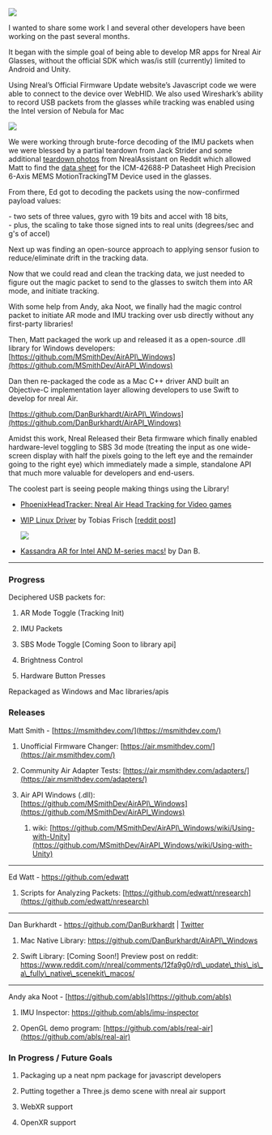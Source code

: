 [![](https://substackcdn.com/image/fetch/w_1456,c_limit,f_auto,q_auto:good,fl_progressive:steep/https%3A%2F%2Fsubstack-post-media.s3.amazonaws.com%2Fpublic%2Fimages%2F769ce0db-81da-4ff4-9ba5-a519b8809d31_682x619.png)](https://substackcdn.com/image/fetch/f_auto,q_auto:good,fl_progressive:steep/https%3A%2F%2Fsubstack-post-media.s3.amazonaws.com%2Fpublic%2Fimages%2F769ce0db-81da-4ff4-9ba5-a519b8809d31_682x619.png)

I wanted to share some work I and several other developers have been working on the past several months.

It began with the simple goal of being able to develop MR apps for Nreal Air Glasses, without the official SDK which was/is still (currently) limited to Android and Unity.

Using Nreal’s Official Firmware Update website’s Javascript code we were able to connect to the device over WebHID. We also used Wireshark’s ability to record USB packets from the glasses while tracking was enabled using the Intel version of Nebula for Mac

[![](https://substackcdn.com/image/fetch/w_1456,c_limit,f_auto,q_auto:good,fl_progressive:steep/https%3A%2F%2Fsubstack-post-media.s3.amazonaws.com%2Fpublic%2Fimages%2F7b6195eb-c02a-4472-a635-3c114d2f39d2_3024x4032.webp)](https://substackcdn.com/image/fetch/f_auto,q_auto:good,fl_progressive:steep/https%3A%2F%2Fsubstack-post-media.s3.amazonaws.com%2Fpublic%2Fimages%2F7b6195eb-c02a-4472-a635-3c114d2f39d2_3024x4032.webp)

We were working through brute-force decoding of the IMU packets when we were blessed by a partial teardown from Jack Strider and some additional [teardown photos](https://www.reddit.com/r/nreal/comments/10swaz4/comment/j7f3fj2/?utm_source=reddit&utm_medium=web2x&context=3) from NrealAssistant on Reddit which allowed Matt to find the [data sheet](https://invensense.tdk.com/wp-content/uploads/2022/12/DS-000347-ICM-42688-P-v1.7.pdf) for the ICM-42688-P Datasheet High Precision 6-Axis MEMS MotionTrackingTM Device used in the glasses.

From there, Ed got to decoding the packets using the now-confirmed payload values:

\- two sets of three values, gyro with 19 bits and accel with 18 bits,  
\- plus, the scaling to take those signed ints to real units (degrees/sec and g's of accel)

Next up was finding an open-source approach to applying sensor fusion to reduce/eliminate drift in the tracking data.

Now that we could read and clean the tracking data, we just needed to figure out the magic packet to send to the glasses to switch them into AR mode, and initiate tracking.

With some help from Andy, aka Noot, we finally had the magic control packet to initiate AR mode and IMU tracking over usb directly without any first-party libraries!

Then, Matt packaged the work up and released it as a open-source .dll library for Windows developers: [https://github.com/MSmithDev/AirAPI\_Windows](https://github.com/MSmithDev/AirAPI_Windows)

Dan then re-packaged the code as a Mac C++ driver AND built an Objective-C implementation layer allowing developers to use Swift to develop for nreal Air.

[https://github.com/DanBurkhardt/AirAPI\_Windows](https://github.com/DanBurkhardt/AirAPI_Windows)

Amidst this work, Nreal Released their Beta firmware which finally enabled hardware-level toggling to SBS 3d mode (treating the input as one wide-screen display with half the pixels going to the left eye and the remainder going to the right eye) which immediately made a simple, standalone API that much more valuable for developers and end-users.

The coolest part is seeing people making things using the Library!

*   [PhoenixHeadTracker: Nreal Air Head Tracking for Video games](https://www.reddit.com/r/nreal/comments/12ba32a/it_works_nreal_air_heading_tracking_for_video/)
    
*   [WIP Linux Driver](https://gitlab.com/TheJackiMonster/nrealAirLinuxDriver) by Tobias Frisch \[[reddit post](https://www.reddit.com/r/nreal/comments/127laaf/wip_linux_driver_for_the_nreal_air/)\]
    
    [![](https://substackcdn.com/image/fetch/w_1456,c_limit,f_auto,q_auto:good,fl_progressive:steep/https%3A%2F%2Fsubstack-post-media.s3.amazonaws.com%2Fpublic%2Fimages%2Fdd4cfd30-8b2f-4e6f-af06-fed5e808d2b4_1323x259.png)](https://substackcdn.com/image/fetch/f_auto,q_auto:good,fl_progressive:steep/https%3A%2F%2Fsubstack-post-media.s3.amazonaws.com%2Fpublic%2Fimages%2Fdd4cfd30-8b2f-4e6f-af06-fed5e808d2b4_1323x259.png)
         
    
*   [Kassandra AR for Intel AND M-series macs!](https://twitter.com/HackingAtHome/status/1646373691213725697) by Dan B.
    

* * *

### Progress

Deciphered USB packets for:

1.  AR Mode Toggle (Tracking Init)
    
2.  IMU Packets
    
3.  SBS Mode Toggle \[Coming Soon to library api\]
    
4.  Brightness Control
    
5.  Hardware Button Presses
    

Repackaged as Windows and Mac libraries/apis

### Releases

Matt Smith - [https://msmithdev.com/](https://msmithdev.com/)

1.  Unofficial Firmware Changer: [https://air.msmithdev.com/](https://air.msmithdev.com/)
    
2.  Community Air Adapter Tests: [https://air.msmithdev.com/adapters/](https://air.msmithdev.com/adapters/)
    
3.  Air API Windows (.dll): [https://github.com/MSmithDev/AirAPI\_Windows](https://github.com/MSmithDev/AirAPI_Windows)
    
    1.  wiki: [https://github.com/MSmithDev/AirAPI\_Windows/wiki/Using-with-Unity](https://github.com/MSmithDev/AirAPI_Windows/wiki/Using-with-Unity)
        

* * *

Ed Watt - https://github.com/edwatt

1.  Scripts for Analyzing Packets: [https://github.com/edwatt/nresearch](https://github.com/edwatt/nresearch)
    

* * *

Dan Burkhardt - https://github.com/DanBurkhardt | [Twitter](https://twitter.com/GigabiteDan)

1.  Mac Native Library: https://github.com/DanBurkhardt/AirAPI\_Windows
    
2.  Swift Library: \[Coming Soon!\] Preview post on reddit: https://www.reddit.com/r/nreal/comments/12fa9g0/rd\_update\_this\_is\_a\_fully\_native\_scenekit\_macos/
    

* * *

Andy aka Noot - [https://github.com/abls](https://github.com/abls)

1.  IMU Inspector: https://github.com/abls/imu-inspector
    
2.  OpenGL demo program: [https://github.com/abls/real-air](https://github.com/abls/real-air)
    

### In Progress / Future Goals

1.  Packaging up a neat npm package for javascript developers
    
2.  Putting together a Three.js demo scene with nreal air support
    
3.  WebXR support
    
4.  OpenXR support
